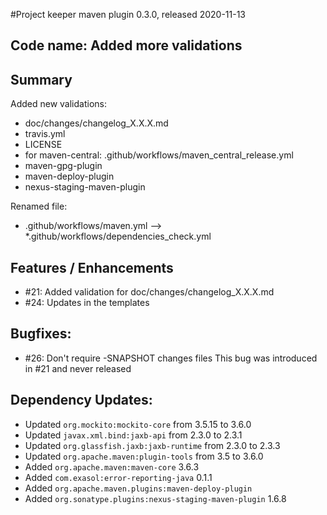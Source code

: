 #Project keeper maven plugin 0.3.0, released 2020-11-13

## Code name: Added more validations

## Summary

Added new validations:

* doc/changes/changelog_X.X.X.md
* travis.yml
* LICENSE
* for maven-central: .github/workflows/maven_central_release.yml
* maven-gpg-plugin
* maven-deploy-plugin
* nexus-staging-maven-plugin

Renamed file:

* .github/workflows/maven.yml --> *.github/workflows/dependencies_check.yml

## Features / Enhancements

* #21: Added validation for doc/changes/changelog_X.X.X.md
* #24: Updates in the templates 

## Bugfixes:

* #26: Don't require -SNAPSHOT changes files
    This bug was introduced in #21 and never released

## Dependency Updates:

* Updated `org.mockito:mockito-core` from 3.5.15 to 3.6.0
* Updated `javax.xml.bind:jaxb-api` from 2.3.0 to 2.3.1
* Updated `org.glassfish.jaxb:jaxb-runtime` from 2.3.0 to 2.3.3
* Updated `org.apache.maven:plugin-tools` from 3.5 to 3.6.0
* Added `org.apache.maven:maven-core` 3.6.3
* Added `com.exasol:error-reporting-java` 0.1.1
* Added `org.apache.maven.plugins:maven-deploy-plugin`
* Added `org.sonatype.plugins:nexus-staging-maven-plugin` 1.6.8 
